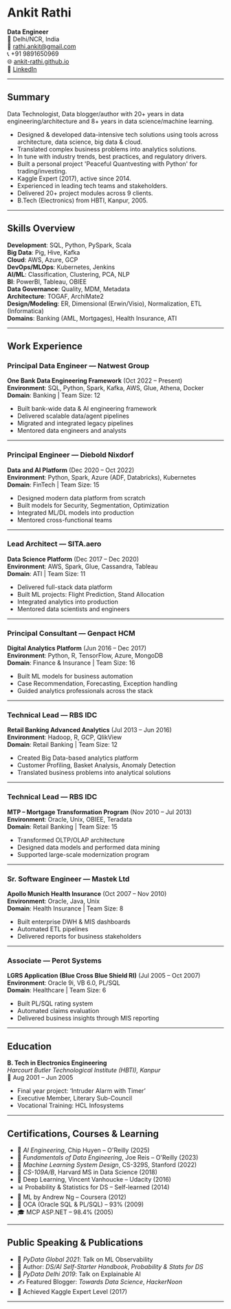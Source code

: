 # Ankit Rathi  
**Data Engineer**  
📍 Delhi/NCR, India  
📧 rathi.ankit@gmail.com  
📞 +91 9891650969  
🌐 [ankit-rathi.github.io](https://ankit-rathi.github.io)  
🔗 [LinkedIn](https://linkedin.com/in/ankitrathi)

---

## Summary
Data Technologist, Data blogger/author with 20+ years in data engineering/architecture and 8+ years in data science/machine learning.

- Designed & developed data-intensive tech solutions using tools across architecture, data science, big data & cloud.
- Translated complex business problems into analytics solutions.
- In tune with industry trends, best practices, and regulatory drivers.
- Built a personal project 'Peaceful Quantvesting with Python' for trading/investing.
- Kaggle Expert (2017), active since 2014.
- Experienced in leading tech teams and stakeholders.
- Delivered 20+ project modules across 9 clients.
- B.Tech (Electronics) from HBTI, Kanpur, 2005.

---

## Skills Overview

**Development**: SQL, Python, PySpark, Scala  
**Big Data**: Pig, Hive, Kafka  
**Cloud**: AWS, Azure, GCP  
**DevOps/MLOps**: Kubernetes, Jenkins  
**AI/ML**: Classification, Clustering, PCA, NLP  
**BI**: PowerBI, Tableau, OBIEE  
**Data Governance**: Quality, MDM, Metadata  
**Architecture**: TOGAF, ArchiMate2  
**Design/Modeling**: ER, Dimensional (Erwin/Visio), Normalization, ETL (Informatica)  
**Domains**: Banking (AML, Mortgages), Health Insurance, ATI  

---

## Work Experience

### Principal Data Engineer — **Natwest Group**  
**One Bank Data Engineering Framework** (Oct 2022 – Present)  
**Environment**: SQL, Python, Spark, Kafka, AWS, Glue, Athena, Docker  
**Domain**: Banking | Team Size: 12  
- Built bank-wide data & AI engineering framework  
- Delivered scalable data/agent pipelines  
- Migrated and integrated legacy pipelines  
- Mentored data engineers and analysts

---

### Principal Engineer — **Diebold Nixdorf**  
**Data and AI Platform** (Dec 2020 – Oct 2022)  
**Environment**: Python, Spark, Azure (ADF, Databricks), Kubernetes  
**Domain**: FinTech | Team Size: 15  
- Designed modern data platform from scratch  
- Built models for Security, Segmentation, Optimization  
- Integrated ML/DL models into production  
- Mentored cross-functional teams

---

### Lead Architect — **SITA.aero**  
**Data Science Platform** (Dec 2017 – Dec 2020)  
**Environment**: AWS, Spark, Glue, Cassandra, Tableau  
**Domain**: ATI | Team Size: 11  
- Delivered full-stack data platform  
- Built ML projects: Flight Prediction, Stand Allocation  
- Integrated analytics into production  
- Mentored data scientists and engineers

---

### Principal Consultant — **Genpact HCM**  
**Digital Analytics Platform** (Jun 2016 – Dec 2017)  
**Environment**: Python, R, TensorFlow, Azure, MongoDB  
**Domain**: Finance & Insurance | Team Size: 16  
- Built ML models for business automation  
- Case Recommendation, Forecasting, Exception handling  
- Guided analytics professionals across the stack

---

### Technical Lead — **RBS IDC**  
**Retail Banking Advanced Analytics** (Jul 2013 – Jun 2016)  
**Environment**: Hadoop, R, GCP, QlikView  
**Domain**: Retail Banking | Team Size: 12  
- Created Big Data-based analytics platform  
- Customer Profiling, Basket Analysis, Anomaly Detection  
- Translated business problems into analytical solutions

---

### Technical Lead — **RBS IDC**  
**MTP – Mortgage Transformation Program** (Nov 2010 – Jul 2013)  
**Environment**: Oracle, Unix, OBIEE, Teradata  
**Domain**: Retail Banking | Team Size: 15  
- Transformed OLTP/OLAP architecture  
- Designed data models and performed data mining  
- Supported large-scale modernization program

---

### Sr. Software Engineer — **Mastek Ltd**  
**Apollo Munich Health Insurance** (Oct 2007 – Nov 2010)  
**Environment**: Oracle, Java, Unix  
**Domain**: Health Insurance | Team Size: 8  
- Built enterprise DWH & MIS dashboards  
- Automated ETL pipelines  
- Delivered reports for business stakeholders

---

### Associate — **Perot Systems**  
**LGRS Application (Blue Cross Blue Shield RI)** (Jul 2005 – Oct 2007)  
**Environment**: Oracle 9i, VB 6.0, PL/SQL  
**Domain**: Healthcare | Team Size: 6  
- Built PL/SQL rating system  
- Automated claims evaluation  
- Delivered business insights through MIS reporting

---

## Education

**B. Tech in Electronics Engineering**  
_Harcourt Butler Technological Institute (HBTI), Kanpur_  
📆 Aug 2001 – Jun 2005  
- Final year project: ‘Intruder Alarm with Timer’  
- Executive Member, Literary Sub-Council  
- Vocational Training: HCL Infosystems

---

## Certifications, Courses & Learning

- 📘 *AI Engineering*, Chip Huyen – O'Reilly (2025)  
- 📘 *Fundamentals of Data Engineering*, Joe Reis – O'Reilly (2023)  
- 📘 *Machine Learning System Design*, CS-329S, Stanford (2022)  
- 📘 *CS-109A/B*, Harvard MS in Data Science (2018)  
- 🧠 Deep Learning, Vincent Vanhoucke – Udacity (2016)  
- 📊 Probability & Statistics for DS – Self-learned (2014)  
- 🤖 ML by Andrew Ng – Coursera (2012)  
- 🏅 OCA (Oracle SQL & PL/SQL) – 93% (2009)  
- 🎓 MCP ASP.NET – 98.4% (2005)

---

## Public Speaking & Publications

- 🎤 *PyData Global 2021*: Talk on ML Observability  
- 📕 Author: *DS/AI Self-Starter Handbook*, *Probability & Stats for DS*  
- 🎤 *PyData Delhi 2019*: Talk on Explainable AI  
- ✍️ Featured Blogger: *Towards Data Science*, *HackerNoon*  
- 🥈 Achieved Kaggle Expert Level (2017)

---
